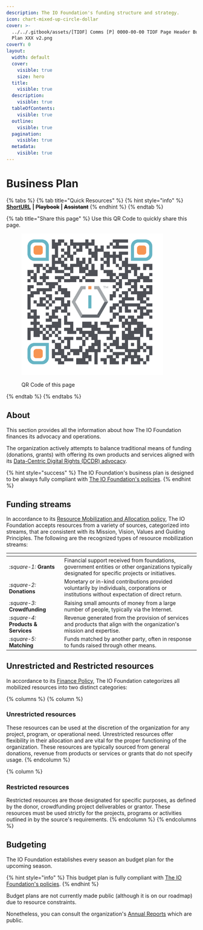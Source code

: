 ```yaml
---
description: The IO Foundation's funding structure and strategy.
icon: chart-mixed-up-circle-dollar
cover: >-
  ../../.gitbook/assets/[TIOF] Comms [P] 0000-00-00 TIOF Page Header Business
  Plan XXX v2.png
coverY: 0
layout:
  width: default
  cover:
    visible: true
    size: hero
  title:
    visible: true
  description:
    visible: true
  tableOfContents:
    visible: true
  outline:
    visible: true
  pagination:
    visible: true
  metadata:
    visible: true
---
```


# Business Plan

{% tabs %}
{% tab title="Quick Resources" %}
{% hint style="info" %}
[**ShortURL**](https://short.theiofoundation.org/TIOFBusinessPlan) **|&#x20;**~~**Playbook**~~**&#x20;|&#x20;**~~**Assistant**~~
{% endhint %}
{% endtab %}

{% tab title="Share this page" %}
Use this QR Code to quickly share this page.

<figure><img src="../../.gitbook/assets/TIOFTIOFBusinessPlan_4096x4096.png" alt="" width="375"><figcaption><p>QR Code of this page</p></figcaption></figure>
{% endtab %}
{% endtabs %}

## About

This section provides all the information about how The IO Foundation finances its advocacy and operations.

The organization actively attempts to balance traditional means of funding (donations, grants) with offering its own products and services aligned with its [Data-Centric Digital Rights (DCDR) advocacy](https://short.theiofoundation.org/TIOFDCDRDocs).

{% hint style="success" %}
The IO Foundation's business plan is designed to be always fully compliant with [The IO Foundation's policies](https://short.theiofoundation.org/TIOFPolicies).
{% endhint %}

## **Funding streams**

In accordance to its [Resource Mobilization and Allocation policy](https://short.theiofoundation.org/TIOFPolicyRMA), The IO Foundation accepts resources from a variety of sources, categorized into streams, that are consistent with its Mission, Vision, Values and Guiding Principles. The following are the recognized types of resource mobilization streams:

<table data-view="cards"><thead><tr><th></th><th></th></tr></thead><tbody><tr><td><i class="fa-square-1">:square-1:</i>  <strong>Grants</strong></td><td>Financial support received from foundations, government entities or other organizations typically designated for specific projects or initiatives.</td></tr><tr><td><i class="fa-square-2">:square-2:</i>  <strong>Donations</strong></td><td>Monetary or in-kind contributions provided voluntarily by individuals, corporations or institutions without expectation of direct return.</td></tr><tr><td><i class="fa-square-3">:square-3:</i>  <strong>Crowdfunding</strong></td><td>Raising small amounts of money from a large number of people, typically via the Internet.</td></tr><tr><td><i class="fa-square-4">:square-4:</i>  <strong>Products &#x26; Services</strong> </td><td>Revenue generated from the provision of services and products that align with the organization's mission and expertise.</td></tr><tr><td><i class="fa-square-5">:square-5:</i>  <strong>Matching</strong></td><td>Funds matched by another party, often in response to funds raised through other means.</td></tr></tbody></table>

## **Unrestricted and Restricted resources**

In accordance to its [Finance Policy](https://short.theiofoundation.org/TIOFPoliciesFinance), The IO Foundation categorizes all mobilized resources into two distinct categories:

{% columns %}
{% column %}
### **Unrestricted resources**

These resources can be used at the discretion of the organization for any project, program, or operational need. Unrestricted resources offer flexibility in their allocation and are vital for the proper functioning of the organization. These resources are typically sourced from general donations, revenue from products or services or grants that do not specify usage.
{% endcolumn %}

{% column %}
### **Restricted r**esources&#x20;

Restricted resources are those designated for specific purposes, as defined by the donor, crowdfunding project deliverables or grantor. These resources must be used strictly for the projects, programs or activities outlined in by the source's requirements.
{% endcolumn %}
{% endcolumns %}

## Budgeting

The IO Foundation establishes every season an budget plan for the upcoming season.&#x20;

{% hint style="info" %}
This budget plan is fully compliant with [The IO Foundation's policies](https://short.theiofoundation.org/TIOFPolicies).
{% endhint %}

Budget plans are not currently made public (although it is on our roadmap) due to resource constraints.

Nonetheless, you can consult the organization's [Annual Reports](https://short.theiofoundation.org/TIOFAnnualReports) which are public.
